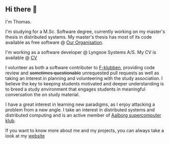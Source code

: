 ## Hi there 👋
I'm Thomas.

I'm studying for a M.Sc. Software degree, currently working on my master's thesis in distributed systems. My master's thesis has most of its code available as free software @ [Our Organisation](https://github.com/aau-p9s).

I'm working as a software developer @ Lyngsoe Systems A/S. My CV is available @ [CV](https://github.com/Mast3rwaf1z/CV)

I volunteer as both a software contributer to [F-klubben](https://github.com/f-klubben), providing code review and ~~sometimes questionable~~ unrequested pull requests as well as taking an interest in planning and volunteering with the study association. I believe the key to keeping students motivated and deeper understanding is to breed a study environment that engages students in meaningful conversation the on study material.

I have a great interest in learning new paradigms, as I enjoy attacking a problem from a new angle. I take an interest in distributed systems and distributed computing and is an active member of [Aalborg supercomputer klub](https://github.com/aalborg-supercomputer-klubben).

If you want to know more about me and my projects, you can always take a look at my [website](https://skade.dev)
<!--
**Mast3rwaf1z/Mast3rwaf1z** is a ✨ _special_ ✨ repository because its `README.md` (this file) appears on your GitHub profile.

Here are some ideas to get you started:

- 🔭 I’m currently working on ...
- 🌱 I’m currently learning ...
- 👯 I’m looking to collaborate on ...
- 🤔 I’m looking for help with ...
- 💬 Ask me about ...
- 📫 How to reach me: ...
- 😄 Pronouns: ...
- ⚡ Fun fact: ...
-->
